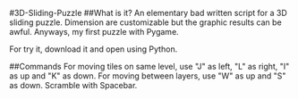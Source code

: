 #3D-Sliding-Puzzle
##What is it?
An elementary bad written script for a 3D sliding puzzle.
Dimension are customizable but the graphic results can be awful.
Anyways, my first puzzle with Pygame.

For try it, download it and open using Python.

##Commands
For moving tiles on same level, use "J" as left, "L" as right, "I" as up and "K" as down.
For moving between layers, use "W" as up and "S" as down.
Scramble with Spacebar.
